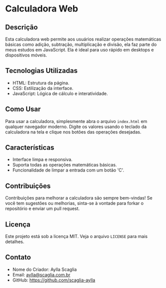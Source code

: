 # Calculadora Web

## Descrição
Esta calculadora web permite aos usuários realizar operações matemáticas básicas como adição, subtração, multiplicação e divisão, ela faz parte do meus estudos em JavaScript. Ela é ideal para uso rápido em desktops e dispositivos móveis.

## Tecnologias Utilizadas
- HTML: Estrutura da página.
- CSS: Estilização da interface.
- JavaScript: Lógica de cálculo e interatividade.

## Como Usar
Para usar a calculadora, simplesmente abra o arquivo `index.html` em qualquer navegador moderno. Digite os valores usando o teclado da calculadora na tela e clique nos botões das operações desejadas.

## Características
- Interface limpa e responsiva.
- Suporta todas as operações matemáticas básicas.
- Funcionalidade de limpar a entrada com um botão 'C'.

## Contribuições
Contribuições para melhorar a calculadora são sempre bem-vindas! Se você tem sugestões ou melhorias, sinta-se à vontade para forkar o repositório e enviar um pull request.

## Licença
Este projeto está sob a licença MIT. Veja o arquivo `LICENSE` para mais detalhes.

## Contato
- Nome do Criador: Aylla Scaglia
- Email: aylla@scaglia.com.br
- GitHub: https://github.com/scaglia-aylla
